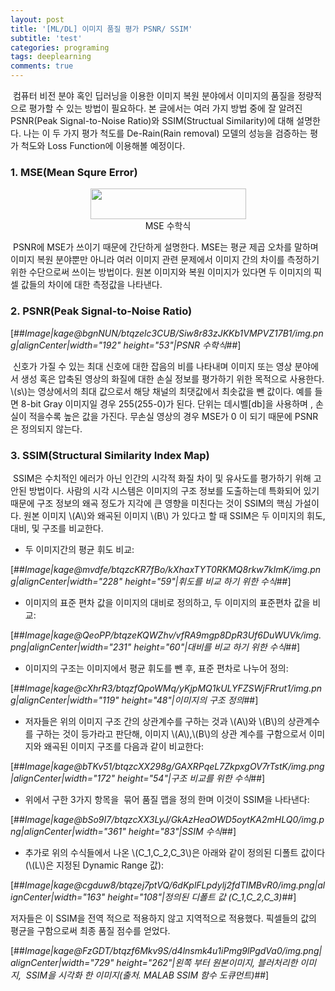 ```yaml
---
layout: post
title: '[ML/DL] 이미지 품질 평가 PSNR/ SSIM'
subtitle: 'test'
categories: programing
tags: deeplearning
comments: true
---
```


 컴퓨터 비전 분야 혹인 딥러닝을 이용한 이미지 복원 분야에서 이미지의 품질을 정량적으로 평가할 수 있는 방법이 필요하다. 본 글에서는 여러 가지 방법 중에 잘 알려진 PSNR(Peak Signal-to-Noise Ratio)와 SSIM(Structual Similarity)에 대해 설명한다. 나는 이 두 가지 평가 척도를 De-Rain(Rain removal) 모델의 성능을 검증하는 평가 척도와 Loss Function에 이용해볼 예정이다.

### 1\. MSE(Mean Squre Error)


<center>
    <img src="https://img1.daumcdn.net/thumb/R1280x0/?scode=mtistory2&fname=https%3A%2F%2Fk.kakaocdn.net%2Fdn%2FbuTb7t%2FbtqzcXDE6G7%2F65xtbz0di7JOug93HoA7k1%2Fimg.png" width="249" height="49"><br>
    MSE 수학식
</center>

 PSNR에 MSE가 쓰이기 때문에 간단하게 설명한다. MSE는 평균 제곱 오차를 말하며 이미지 복원 분야뿐만 아니라 여러 이미지 관련 문제에서 이미지 간의 차이를 측정하기 위한 수단으로써 쓰이는 방법이다. 원본 이미지와 복원 이미지가 있다면 두 이미지의 픽셀 값들의 차이에 대한 측정값을 나타낸다.

### 2\. PSNR(Peak Signal-to-Noise Ratio)

[##_Image|kage@bgnNUN/btqzelc3CUB/Siw8r83zJKKb1VMPVZ17B1/img.png|alignCenter|width="192" height="53"|PSNR 수학식_##]

 신호가 가질 수 있는 최대 신호에 대한 잡음의 비를 나타내며 이미지 또는 영상 분야에서 생성 혹은 압축된 영상의 화질에 대한 손실 정보를 평가하기 위한 목적으로 사용한다. \\(s\\)는 영상에서의 최대 값으로서 해당 채널의 최댓값에서 최솟값을 뺀 값이다. 예를 들면 8-bit Gray 이미지일 경우 255(255-0)가 된다. 단위는 데시벨\[db\]을 사용하며 , 손실이 적을수록 높은 값을 가진다. 무손실 영상의 경우 MSE가 0 이 되기 때문에 PSNR은 정의되지 않는다.

### 3\. SSIM(Structural Similarity Index Map)

 SSIM은 수치적인 에러가 아닌 인간의 시각적 화질 차이 및 유사도를 평가하기 위해 고안된 방법이다. 사람의 시각 시스템은 이미지의 구조 정보를 도출하는데 특화되어 있기 때문에 구조 정보의 왜곡 정도가 지각에 큰 영향을 미친다는 것이 SSIM의 핵심 가설이다. 원본 이미지 \\(A\\)와 왜곡된 이미지 \\(B\\) 가 있다고 할 때 SSIM은 두 이미지의 휘도, 대비, 및 구조를 비교한다.

-   두 이미지간의 평균 휘도 비교:

[##_Image|kage@mvdfe/btqzcKR7fBo/kXhaxTYT0RKMQ8rkw7kImK/img.png|alignCenter|width="228" height="59"|휘도를 비교 하기 위한 수식_##]

-   이미지의 표준 편차 값을 이미지의 대비로 정의하고, 두 이미지의 표준편차 값을 비교:

[##_Image|kage@QeoPP/btqzeKQWZhv/vfRA9mgp8DpR3Uf6DuWUVk/img.png|alignCenter|width="231" height="60"|대비를 비교 하기 위한 수식_##]

-   이미지의 구조는 이미지에서 평균 휘도를 뺀 후, 표준 편차로 나누어 정의:

[##_Image|kage@cXhrR3/btqzfQpoWMq/yKjpMQ1kULYFZSWjFRrut1/img.png|alignCenter|width="119" height="48"|이미지의 구조 정의_##]

-   저자들은 위의 이미지 구조 간의 상관계수를 구하는 것과 \\(A\\)와 \\(B\\)의 상관계수를 구하는 것이 등가라고 판단해, 이미지 \\(A\\),\\(B\\)의 상관 계수를 구함으로서 이미지와 왜곡된 이미지 구조를 다음과 같이 비교한다:

[##_Image|kage@bTKv51/btqzcXX298g/GAXRPqeL7ZkpxgOV7rTstK/img.png|alignCenter|width="172" height="54"|구조 비교를 위한 수식_##]

-   위에서 구한 3가지 항목을  묶어 품질 맵을 정의 한며 이것이 SSIM을 나타낸다:

[##_Image|kage@bSo9I7/btqzcXX3LyJ/GkAzHeaOWD5oytKA2mHLQ0/img.png|alignCenter|width="361" height="83"|SSIM 수식_##]

-   추가로 위의 수식들에서 나온 \\(C\_1,C\_2,C\_3\\)은 아래와 같이 정의된 디폴트 값이다(\\(L\\)은 지정된 Dynamic Range 값):

[##_Image|kage@cgduw8/btqzej7ptVQ/6dKplFLpdylj2fdTIMBvR0/img.png|alignCenter|width="163" height="108"|정의된 디폴트 값 \(C_1,C_2,C_3\)_##]

저자들은 이 SSIM을 전역 적으로 적용하지 않고 지역적으로 적용했다. 픽셀들의 값의 평균을 구함으로써 최종 품질 점수를 얻었다.

[##_Image|kage@FzGDT/btqzf6Mkv9S/d4lnsmk4u1iPmg9lPgdVa0/img.png|alignCenter|width="729" height="262"|왼쪽 부터 원본이미지, 블러처리한 이미지,&nbsp; SSIM을 시각화 한 이미지(출처. MALAB SSIM 함수 도큐먼트)_##]